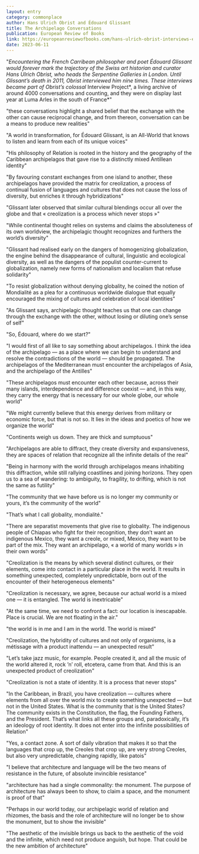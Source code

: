 ```yaml
---
layout: entry
category: commonplace
author: Hans Ulrich Obrist and Édouard Glissant
title: The Archipelago Conversations
publication: European Review of Books
link: https://europeanreviewofbooks.com/hans-ulrich-obrist-interviews-edouard-glissant/en
date: 2023-06-11
---
```


"*Encountering the French Carribean philosopher and poet Édouard Glissant would forever mark the trajectory of the Swiss art historian and curator Hans Ulrich Obrist, who heads the Serpentine Galleries in London. Until Glissant’s death in 2011, Obrist interviewed him nine times. These interviews became part of Obrist’s colossal* Interview Project*, a living archive of around 4000 conversations and counting, and they were on display last year at Luma Arles in the south of France*"

"these conversations highlight a shared belief that the exchange with the other can cause reciprocal change, and from thereon, conversation can be a means to produce new realities"

"A world in transformation, for Édouard Glissant, is an All-World that knows to listen and learn from each of its unique voices"

"His philosophy of Relation is rooted in the history and the geography of the Caribbean archipelagos that gave rise to a distinctly mixed Antillean identity"

"By favouring constant exchanges from one island to another, these archipelagos have provided the matrix for creolization, a process of continual fusion of languages and cultures that does not cause the loss of diversity, but enriches it through hybridizations"

"Glissant later observed that similar cultural blendings occur all over the globe and that « creolization is a process which never stops »"

"While continental thought relies on systems and claims the absoluteness of its own worldview, the archipelagic thought recognizes and furthers the world’s diversity"

"Glissant had realised early on the dangers of homogenizing globalization, the engine behind the disappearance of cultural, linguistic and ecological diversity, as well as the dangers of the populist counter-current to globalization, namely new forms of nationalism and localism that refuse solidarity"

"To resist globalization without denying globality, he coined the notion of Mondialité as a plea for a continuous worldwide dialogue that equally encouraged the mixing of cultures and celebration of local identities"

"As Glissant says, archipelagic thought teaches us that one can change through the exchange with the other, without losing or diluting one’s sense of self"

"So, Édouard, where do we start?"

"I would first of all like to say something about archipelagos. I think the idea of the archipelago — as a place where we can begin to understand and resolve the contradictions of the world — should be propagated. The archipelagos of the Mediterranean must encounter the archipelagos of Asia, and the archipelago of the Antilles"

"These archipelagos must encounter each other because, across their many islands, interdependence and difference coexist — and, in this way, they carry the energy that is necessary for our whole globe, our whole world"

"We might currently believe that this energy derives from military or economic force, but that is not so. It lies in the ideas and poetics of how we organize the world"

"Continents weigh us down. They are thick and sumptuous"

"Archipelagos are able to diffract, they create diversity and expansiveness, they are spaces of relation that recognize all the infinite details of the real"

"Being in harmony with the world through archipelagos means inhabiting this diffraction, while still rallying coastlines and joining horizons. They open us to a sea of wandering: to ambiguity, to fragility, to drifting, which is not the same as futility"

"The community that we have before us is no longer my community or yours, it’s the community of the world"

"That’s what I call globality, mondialité."

"There are separatist movements that give rise to globality. The indigenous people of Chiapas who fight for their recognition, they don’t want an indigenous Mexico, they want a creole, or mixed, Mexico, they want to be part of the mix. They want an archipelago, « a world of many worlds » in their own words"

"Creolization is the means by which several distinct cultures, or their elements, come into contact in a particular place in the world. It results in something unexpected, completely unpredictable, born out of the encounter of their heterogeneous elements"

"Creolization is necessary, we agree, because our actual world is a mixed one — it is entangled. The world is inextricable"

"At the same time, we need to confront a fact: our location is inescapable. Place is crucial. We are not floating in the air."

"the world is in me and I am in the world. The world is mixed"

"Creolization, the hybridity of cultures and not only of organisms, is a métissage with a product inattendu — an unexpected result"

"Let’s take jazz music, for example. People created it, and all the music of the world altered it, rock ’n’ roll, etcetera, came from that. And this is an unexpected product of creolization"

"Creolization is not a state of identity. It is a process that never stops"

"In the Caribbean, in Brazil, you have creolization — cultures where elements from all over the world mix to create something unexpected — but not in the United States. What is the community that is the United States? The community exists in the Constitution, the flag, the Founding Fathers, and the President. That’s what links all these groups and, paradoxically, it’s an ideology of root identity. It does not enter into the infinite possibilities of Relation"

"Yes, a contact zone. A sort of daily vibration that makes it so that the languages that crop up, the Creoles that crop up, are very strong Creoles, but also very unpredictable, changing rapidly, like patois"

"I believe that architecture and language will be the two means of resistance in the future, of absolute invincible resistance"

"architecture has had a single commonality: the monument. The purpose of architecture has always been to show, to claim a space, and the monument is proof of that"

"Perhaps in our world today, our archipelagic world of relation and rhizomes, the basis and the role of architecture will no longer be to show the monument, but to show the invisible"

"The aesthetic of the invisible brings us back to the aesthetic of the void and the infinite, which need not produce anguish, but hope. That could be the new ambition of architecture"
